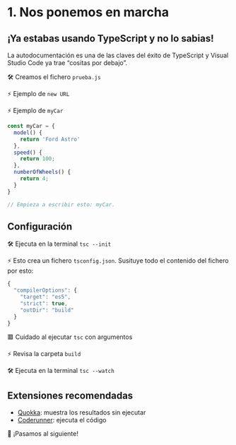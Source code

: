 

# 1. Nos ponemos en marcha

## ¡Ya estabas usando TypeScript y no lo sabias!

La autodocumentación  es una de las claves del éxito de TypeScript y Visual Studio Code ya trae “cositas por debajo”.

🛠 Creamos el fichero `prueba.js`

⚡️ Ejemplo de `new URL`

⚡️ Ejemplo de `myCar`

```js
const myCar = {
  model() {
    return 'Ford Astro'
  },
  speed() {
    return 100;
  },
  numberOfWheels() {
    return 4;
  }
}

// Empieza a escribir esto: myCar. 
```


## Configuración

🛠 Ejecuta en la terminal `tsc --init`

⚡️ Esto crea un fichero `tsconfig.json`. Susituye todo el contenido del fichero por esto:

```js
{
  "compilerOptions": {
    "target": "es5",
    "strict": true, 
    "outDir": "build"
  }
}
```

🟥 Cuidado al ejecutar `tsc` con argumentos

⚡️ Revisa la carpeta  `build`

🛠 Ejecuta en la terminal `tsc --watch`

## Extensiones recomendadas

- [Quokka][1]: muestra los resultados sin ejecutar
- [Coderunner][2]: ejecuta el código


🏁 ¡Pasamos al siguiente!

[1]:	https://quokkajs.com/
[2]:	https://marketplace.visualstudio.com/items?itemName=formulahendry.code-runner
